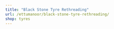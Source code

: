 ```yaml
---
title: "Black Stone Tyre Rethreading"
url: /ettumanoor/black-stone-tyre-rethreading/
shop: tyres
---
```

